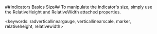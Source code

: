 ##Indicators Basics Size##
To manipulate the indicator's size, simply use the RelativeHeight and RelativeWidth attached properties. 

<keywords: radverticallineargauge, verticallinearscale, marker, relativeheight, relativewidth>
